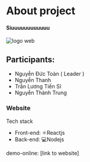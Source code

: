 # About project

#### Siuuuuuuuuuuuu

![logo web](https://res.cloudinary.com/dw8ilqth2/image/upload/v1669810446/logo_mwaet4_llfiai.png)
## Participants:
- Nguyễn Đức Toàn ( Leader )
- Nguyễn Thanh
- Trần Lương Tiến Sĩ
- Nguyễn Thành Trung

### Website
Tech stack
- Front-end: ⚛️Reactjs
- Back-end: 💻Nodejs

demo-online: [link to website]
